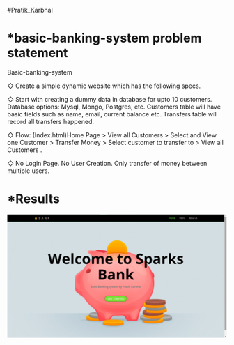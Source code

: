 #Pratik_Karbhal

# *basic-banking-system problem statement

Basic-banking-system

◇ Create a simple dynamic website which has the following specs. 

◇ Start with creating a dummy data in database for upto 10 customers. 
	Database options: Mysql, Mongo, Postgres, etc. Customers table will have basic fields such as name, email, current balance etc. 
	Transfers table will record all transfers happened. 
	
◇ Flow: (Index.html)Home Page > View all Customers > Select and View one Customer > Transfer Money > Select customer to transfer to > View all Customers . 

◇ No Login Page. No User Creation. Only transfer of money between multiple users.


# *Results

![Website screens](Screens.gif)
